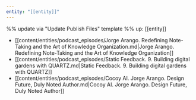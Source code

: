 ```yaml
---
entity: "[[entity]]"
---
```

%% update via "Update Publish Files" template %% 
up: [[entity]]
- [[content/entities/podcast_episodes/Jorge Arango. Redefining Note-Taking and the Art of Knowledge Organization.md|Jorge Arango. Redefining Note-Taking and the Art of Knowledge Organization]]
- [[content/entities/podcast_episodes/Static Feedback. 9. Building digital gardens with QUARTZ.md|Static Feedback. 9. Building digital gardens with QUARTZ]]
- [[content/entities/podcast_episodes/Cocoy AI. Jorge Arango. Design Future, Duly Noted Author.md|Cocoy AI. Jorge Arango. Design Future, Duly Noted Author]]
